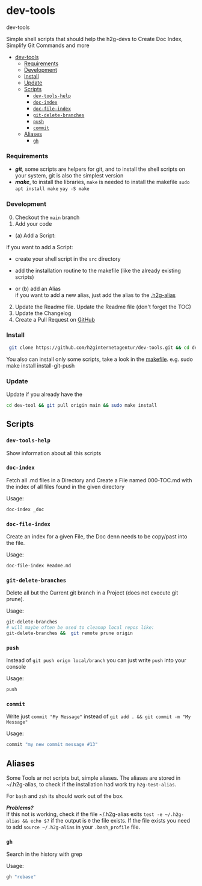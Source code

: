# dev-tools
dev-tools

Simple shell scripts that should help the h2g-devs to Create Doc Index, Simplify Git Commands and more

<!-- TOC -->
- [dev-tools](#dev-tools)
  - [Requirements](#requirements)
  - [Development](#development)
  - [Install](#install)
  - [Update](#update)
  - [Scripts](#scripts)
    - [`dev-tools-help`](#dev-tools-help)
    - [`doc-index`](#doc-index)
    - [`doc-file-index`](#doc-file-index)
    - [`git-delete-branches`](#git-delete-branches)
    - [`push`](#push)
    - [`commit`](#commit)
  - [Aliases](#aliases)
    - [`gh`](#gh)

<!-- /TOC -->

### Requirements

- ***git***, some scripts are helpers for git, and to install the shell scripts on your system, git is also the simplest version
- ***make***, to install the libraries, `make` is needed to install the makefile `sudo apt install make` `yay -S make` 

### Development

0. Checkout the `main` branch
1. Add your code
- (a) Add a Script:

if you want to add a Script:  
- create your shell script in the `src` directory
- add the installation routine to the makefile (like the already existing scripts)

- or (b) add an Alias  
if you want to add a new alias, just add the alias to the [.h2g-alias](src/.h2g-alias)

2. Update the Readme file. Update the Readme file (don't forget the TOC)
3. Update the Changelog
4. Create a Pull Request on [GitHub](https://github.com/h2ginternetagentur/dev-tools/pulls) 


### Install

```bash
 git clone https://github.com/h2ginternetagentur/dev-tools.git && cd dev-tools &&  sudo make install
```

You also can install only some scripts, take a look in the [makefile](./makefile). e.g. sudo make install install-git-push

### Update

Update if you already have the

```bash
cd dev-tool && git pull origin main && sudo make install
```

## Scripts

### `dev-tools-help`

Show information about all this scripts

### `doc-index`

Fetch all .md files in a Directory and Create a File named 000-TOC.md with the index of all files found in the given directory

Usage:
```bash
doc-index _doc
```

### `doc-file-index`

Create an index for a given File, the Doc denn needs to be copy/past into the file.

Usage: 
```bash
doc-file-index Readme.md
```

### `git-delete-branches`

Delete all but the Current git branch in a Project (does not execute git prune). 

Usage:
```bash
git-delete-branches 
# will maybe often be used to cleanup local repos like:
git-delete-branches &&  git remote prune origin
```

### `push`

Instead of `git push orign local/branch` you can just write `push` into your console

Usage:
```bash
push
```

### `commit`

Write just `commit "My Message"` instead of `git add . && git commit -m "My Message"`

Usage:
```bash
commit "my new commit message #13"
```


## Aliases

Some Tools ar not scripts but, simple aliases. The aliases are stored in ~/.h2g-alias, to check if the installation had work try `h2g-test-alias`. 

For `bash` and `zsh` its should work out of the box.

***Problems?***  
If this not is working, check if the file ~/.h2g-alias exits `test -e ~/.h2g-alias && echo $?` if the output is `0` the file exists. If the file exists you need to add `source ~/.h2g-alias` in your `.bash_profile` file. 


### `gh`

Search in the history with grep

Usage:
```bash 
gh "rebase"
```
